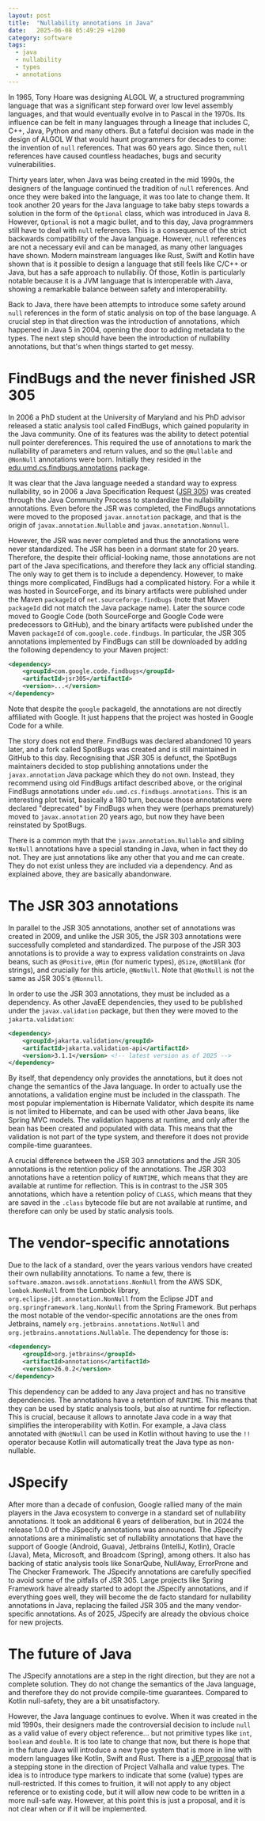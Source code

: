 ```yaml
---
layout: post
title:  "Nullability annotations in Java"
date:   2025-06-08 05:49:29 +1200
category: software
tags:
  - java
  - nullability
  - types
  - annotations
---
```


In 1965, Tony Hoare was designing ALGOL W, a structured programming language that was a significant step forward
over low level assembly languages, and that would eventually evolve in to Pascal in the 1970s. Its influence
can be felt in many languages through a lineage that includes C, C++, Java, Python and many others.
But a fateful decision was made in the design of ALGOL W that would haunt programmers for decades to come:
the invention of `null` references. That was 60 years ago. Since then, `null` references have caused
countless headaches, bugs and security vulnerabilities.

Thirty years later, when Java was being created in the mid 1990s, the designers of the language continued
the tradition of `null` references. And once they were baked into the language, it was too late to change
them. It took another 20 years for the Java language to take baby steps towards a solution in the form of
the `Optional` class, which was introduced in Java 8. However, `Optional` is not a magic bullet, and to this
day, Java programmers still have to deal with `null` references. This is a consequence of the strict backwards
compatibility of the Java language. However, `null` references are not a necessary evil and can be
managed, as many other languages
have shown. Modern mainstream languages like Rust, Swift and Kotlin have shown that is it possible to
design a language that still feels like C/C++ or Java, but has a safe approach to nullabiliy. Of those, Kotlin
is particularly notable because it is a JVM language that is interoperable with Java, showing a remarkable
balance between safety and interoperability.

Back to Java, there have been attempts to introduce some safety around `null` references in the form of
static analysis on top of the base language. A crucial step in that direction was the introduction of annotations,
which happened in Java 5 in 2004, opening the door to adding metadata to the types. The next step should have
been the introduction of nullability annotations, but that's when things started to get messy.

# FindBugs and the never finished JSR 305

In 2006 a PhD student at the University of Maryland and his PhD advisor released a static analysis tool called
FindBugs, which gained popularity in the Java community. One of its features was the ability to detect
potential null pointer dereferences. This required the use of annotations to mark the nullability of
parameters and return values, and so the `@Nullable` and `@NonNull` annotations were born. Initially they
resided in the [edu.umd.cs.findbugs.annotations](https://findbugs.sourceforge.net/api/edu/umd/cs/findbugs/annotations/package-summary.html) package.

It was clear that the Java language needed a standard way to express nullability, so in 2006 a Java Specification Request
([JSR 305](https://jcp.org/en/jsr/detail?id=305)) was created through the Java Community Process to standardize the
nullability annotations. Even before the JSR was completed, the FindBugs annotations were moved to the proposed
`javax.annotation` package, and that is the origin of `javax.annotation.Nullable` and `javax.annotation.Nonnull`.

However, the JSR was never completed and thus the annotations were never standardized. The JSR has been in
a dormant state for 20 years. Therefore, the despite their official-looking name, those annotations are not part
of the Java specifications, and therefore they lack any official standing. The only way to get them is to
include a dependency. However, to make things more complicated, FindBugs had a complicated history. For a while
it was hosted in SourceForge, and its binary artifacts were published under the Maven `packageId` of
`net.sourceforge.findbugs` (note that Maven `packageId` did not match the Java package name). Later the source code
moved to Google Code (both SourceForge and Google Code were predecessors to GitHub), and the binary artifacts were
published under the Maven `packageId` of `com.google.code.findbugs`. In particular, the JSR 305 annotations implemented
by FindBugs can still be downloaded by adding the following dependency to your Maven project:

```xml
<dependency>
    <groupId>com.google.code.findbugs</groupId>
    <artifactId>jsr305</artifactId>
    <version>...</version>
</dependency>
```

Note that despite the `google` packageId, the annotations are not directly affiliated with Google. It just happens that
the project was hosted in Google Code for a while.

The story does not end there. FindBugs was declared abandoned 10 years later, and
a fork called SpotBugs was created and is still maintained in GitHub to this day. Recognising that JSR 305 is defunct,
the SpotBugs maintainers decided to stop publishing annotations under the
`javax.annotation` Java package which they do not own. Instead, they recommend using old FindBugs artifact described
above, or the original FindBugs annotations under `edu.umd.cs.findbugs.annotations`. This is an interesting plot
twist, basically a 180 turn, because those annotations were declared "deprecated" by FindBugs when they were (perhaps prematurely)
moved to `javax.annotation` 20 years ago, but now they have been reinstated by SpotBugs.

There is a common myth that the `javax.annotation.Nullable` and sibling `NotNull` annotations have a special
standing in Java, when in fact they do not. They are just annotations like any other that you and me can create.
They do not exist unless they are included via a dependency. And as explained above, they are basically abandonware.

# The JSR 303 annotations

In parallel to the JSR 305 annotations, another set of annotations was created in 2009, and unlike the JSR 305,
the JSR 303 annotations were successfully completed and standardized. The purpose of the JSR 303 annotations is to
provide a way to express validation constraints on Java beans, such as `@Positive`, `@Min` (for numeric
types), `@Size`, `@NotBlank` (for strings), and crucially for this article, `@NotNull`. Note that `@NotNull` is
not the same as JSR 305's `@Nonnull`.

In order to use the JSR 303 annotations, they must be included as a dependency. As other JavaEE dependencies, they
used to be published under the `javax.validation` package, but then they were moved to the `jakarta.validation`:

```xml
<dependency>
    <groupId>jakarta.validation</groupId>
    <artifactId>jakarta.validation-api</artifactId>
    <version>3.1.1</version> <!-- latest version as of 2025 -->
</dependency>
```

By itself, that dependency only provides the annotations, but it does not change the semantics of the Java language.
In order to actually use the annotations, a validation engine must be included in the classpath. The most
popular implementation is Hibernate Validator, which despite its name is not limited to Hibernate, and can be
used with other Java beans, like Spring MVC models. The validation happens at runtime, and only after the bean
has been created and populated with data. This means that the validation is not part of the type system, and
therefore it does not provide compile-time guarantees.

A crucial difference between the JSR 303 annotations and the JSR 305 annotations is the retention policy of
the annotations. The JSR 303 annotations have a retention policy of `RUNTIME`, which means that they are available
at runtime for reflection. This is in contrast to the JSR 305 annotations, which have a retention policy of
`CLASS`, which means that they are saved in the `.class` bytecode file but are not available at runtime,
and therefore can only be used by static analysis tools.

# The vendor-specific annotations

Due to the lack of a standard, over the years various vendors have created their own nullability annotations. To name a few,
there is `software.amazon.awssdk.annotations.NonNull` from the AWS SDK, `lombok.NonNull` from the Lombok library,
`org.eclipse.jdt.annotation.NonNull` from the Eclipse JDT and `org.springframework.lang.NonNull` from the Spring
Framework. But perhaps the most notable of the vendor-specific annotations are the ones from Jetbrains,
namely `org.jetbrains.annotations.NotNull` and `org.jetbrains.annotations.Nullable`. The dependency for those is:

```xml
<dependency>
    <groupId>org.jetbrains</groupId>
    <artifactId>annotations</artifactId>
    <version>26.0.2</version>
</dependency>
```

This dependency can be added to any Java project and has no transitive dependencies. The annotations have a retention
of `RUNTIME`. This means that they can be used by static analysis tools, but also at runtime for reflection. This is
crucial, because it allows to annotate Java code in a way that simplifies the interoperability with Kotlin. For example,
a Java class annotated with `@NotNull` can be used in Kotlin without having to use the `!!` operator because Kotlin
will automatically treat the Java type as non-nullable.

# JSpecify

After more than a decade of confusion, Google rallied many of the main players in the Java ecosystem
to converge in a standard set of nullability annotations. It took an additional 6 years of deliberation, but in 2024 the
release 1.0.0 of the JSpecify annotations was announced. The JSpecify annotations are a minimalistic set of nullability
annotations that have the support of Google (Android, Guava), Jetbrains (IntelliJ, Kotlin), Oracle (Java), Meta,
Microsoft, and Broadcom (Spring), among others. It also has backing of static analysis tools like SonarQube, NullAway,
ErrorProne and The Checker Framework. The JSpecify annotations are carefully specified to avoid some of the pitfalls of
JSR 305. Large projects like Spring Framework have already started to adopt the JSpecify annotations, and if everything
goes well, they will become the de facto standard for nullability annotations in Java, replacing the failed JSR 305 and
the many vendor-specific annotations. As of 2025, JSpecify are already the obvious choice for new projects.

# The future of Java

The JSpecify annotations are a step in the right direction, but they are not a complete solution. They do not
change the semantics of the Java language, and therefore they do not provide compile-time guarantees. Compared to
Kotlin null-safety, they are a bit unsatisfactory.

However, the Java language continues to evolve. When it was created in the mid 1990s, their designers made the
controversial decision to include `null` as a valid value of every object reference... but not primitive types like
`int`, `boolean` and `double`. It is too late to change that now, but there is hope that in the future Java will
introduce a new type system that is more in line with modern languages like Kotlin, Swift and Rust. There is a
[JEP proposal](https://openjdk.org/jeps/8316779) that is a stepping stone in the direction of Project Valhalla and
value types. The idea is to introduce type markers to indicate that some (value) types are null-restricted. If this
comes to fruition, it will not apply to any object reference or to existing code, but it will allow new code to
be written in a more null-safe way. However, at this point this is just a proposal, and it is not clear
when or if it will be implemented.
